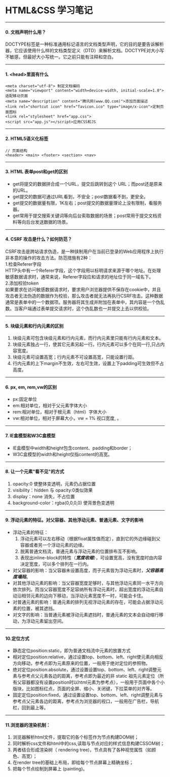 # HTML&CSS 学习笔记
***
#### 0. 文档声明什么用？
DOCTYPE标签是一种标准通用标记语言的文档类型声明，它的目的是要告诉解析器，它应该使用什么样的文档类型定义（DTD）来解析文档。DOCTYPE对大小写不敏感，但最好大小写统一。它之前只能有注释和空白。
***
#### 1. \<head>里面有什么
```
<meta charset="utf-8"> 制定文档编码
<meta name="viewport" content="width=device-width, initial-scale=1.0"> 适配移动页面
<meta name="description" content="腾讯网(www.QQ.com)">添加页面描述
<link rel="shortcut icon" href="favicon.ico" type="image/x-icon">定制页面图标
<link rel="stylesheet" href="app.css">
<script src="app.js"></script>应用CSS和JS
```
***
#### 2. HTML5语义化标签
```
// 页面结构
<header> <main> <footer> <section> <nav>
```
***
#### 3. HTML 表单post和get的区别
- get将提交的数据拼合成一个URL，提交后跳转到这个 URL；而post还是原来的URL。
- get提交的数据可通过URL看到，不安全；post数据看不到，更安全。
- get提交的数据量有限，1K左右；post提交的数据量理论上没有限制，看服务器。
- get常用于提交搜索关键词等向后台索取数据的场景；post常用于提交文档资料等向后台发送数据的场景。
***
#### 4. CSRF 攻击是什么？如何防范？
CSRF攻击是跨站请求伪造，是一种挟制用户在当前已登录的Web应用程序上执行非本意的操作的攻击方法。防范措施有2种：    
 1.检查Referer字段  
    HTTP头中有一个Referer字段，这个字段用以标明请求来源于哪个地址。在处理敏感数据请求时，通常来说，Referer字段应和请求的地址位于同一域名下。    
2.添加校验token     
    如果要求在访问敏感数据请求时，要求用户浏览器提供不保存在cookie中，并且攻击者无法伪造的数据作为校验，那么攻击者就无法再执行CSRF攻击。这种数据通常是表单中的一个数据项。服务器将其生成并附加在表单中，其内容是一个伪乱数。当客户端通过表单提交请求时，这个伪乱数也一并提交上去以供校验。
***
#### 5. 块级元素和行内元素的区别
1. 块级元素可包含块级元素和行内元素，而行内元素里只能有行内元素和文本。
2. 块级元素独占一行，使其它元素另起一行。行内元素可以多个在同一行,只占内容宽度。
3. 块级元素可设置高宽；行内元素不可设置高宽，只能设置行距。
4. 行内元素的上下margin不生效，左右可生效，设置上下padding可生效但不占高度。 
***
#### 6. px, em, rem,vw的区别
- px:固定单位
- em:相对单位，相对于父元素字体大小 
- rem:相对单位，相对于根元素（html）字体大小 
- vw:相对单位，相对于屏幕大小，vw = 1% 视口宽度, 。
***
#### 7. IE盒模型和W3C盒模型
- IE盒模型中width和height包含content、padding和border；
- W3C盒模型的width和height仅指content的高宽。
***
#### 8. 让一个元素"看不见"的方式
1. opacity:0 使整体变透明，元素仍占据位置
2. visibility：hidden 与 opacity:0类似效果
3. display：none 消失，不占位置
4. background-color：rgba(0,0,0,0) 使背景色变透明
***
#### 9. 浮动元素的特征。对父容器、其他浮动元素、普通元素、文字的影响
- 浮动元素的特征：
  1. 浮动元素可以左右移动（根据float属性值而定），直到它的外边缘碰到父容器或者另一个浮动元素的边缘。
  2. 脱离普通文档流，普通元素与浮动元素的位置排布互不影响。
  3. 表现出inline-block的特性（***宽度收缩***），可设置宽高，没有宽度时由内容决定宽度，可以多个排列在一行内。
- 对父容器的影响：当父容器未设置高度，而子元素皆为浮动元素时，***父容器高度塌陷***。
- 对其他浮动元素的影响：当父容器宽度足够时，与其他浮动元素同一水平方向依次排列。而当父容器宽度不足容纳所有浮动元素时，超出宽度的浮动元素自动沿相邻元素的边向下移动，当浮动元素宽度不一时，可能会卡住。
- 对普通元素的影响：普通元素的排列无视浮动元素的存在，可能会占据浮动元素的位置，被其遮挡。
- 对文字的影响：当普通元素被浮动元素遮挡时，普通元素的文本会自动缩行移动，为浮动元素留出空间。
***
#### 10.定位方式
- 静态定位position:static，即为普通文档流中元素的放置方式
- 相对定位position:relative，通过设置top、bottom、left、right使元素向相反方向移动，参考点即为元素原来的位置，一般用于绝对定位的参照物。
- 绝对定位position:absolute，通过设置设置top、bottom、left、right调整元素与参考点父元素各边的距离，参考点即为最近的非 static 祖先元素定位（所有父容器都没有设置position时以html元素为参考点），一般用于页面中各个小版块，比如图标红点，页面的全屏、缩小、关闭键，下拉菜单的对齐等。
- 固定定位position:fixed，通过设置设置top、bottom、left、right调整元素与参考点父元素各边的距离，参考点为浏览器的视口，一般用在广告栏，导航栏，回到最上等。
***
#### 11.浏览器的渲染机制：
1. 浏览器解析html文件，提取它的各个标签作为节点构建DOM树；
2. 同时解析css文件和html中的css,读取与节点对应的样式信息构建CSSOM树；
3. 两者结合形成渲染树（ rendering tree)，节点具有了各种视觉属性（如颜色、高宽）；
4. 在render tree的基础上布局，即给每个节点屏幕上精确坐标；
5. 把每个节点绘制到屏幕上 (painting)。
